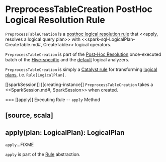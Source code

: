# PreprocessTableCreation PostHoc Logical Resolution Rule

`PreprocessTableCreation` is a [posthoc logical resolution rule](../Analyzer.md#postHocResolutionRules) that <<apply, resolves a logical query plan>> with <<spark-sql-LogicalPlan-CreateTable.md#, CreateTable>> logical operators.

`PreprocessTableCreation` is part of the [Post-Hoc Resolution](../Analyzer.md#Post-Hoc-Resolution) once-executed batch of the [Hive-specific](../hive/HiveSessionStateBuilder.md#analyzer) and the [default](../BaseSessionStateBuilder.md#analyzer) logical analyzers.

`PreprocessTableCreation` is simply a [Catalyst rule](../catalyst/Rule.md) for transforming [logical plans](../logical-operators/LogicalPlan.md), i.e. `Rule[LogicalPlan]`.

[[sparkSession]]
[[creating-instance]]
`PreprocessTableCreation` takes a <<SparkSession.md#, SparkSession>> when created.

=== [[apply]] Executing Rule -- `apply` Method

[source, scala]
----
apply(plan: LogicalPlan): LogicalPlan
----

`apply`...FIXME

`apply` is part of the [Rule](catalyst/Rule.md#apply) abstraction.

